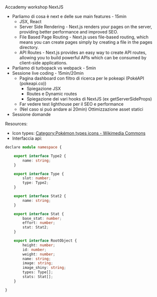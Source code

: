 Accademy workshop NextJS

- Parliamo di cosa è next e delle sue main features - 15min
  - JSX, React
  - Server Side Rendering - Next.js renders your pages on the server, providing better performance and improved SEO.
  - File Based Page Routing - Next.js uses file-based routing, which means you can create pages simply by creating a file in the pages directory.
  - API Routes - Next.js provides an easy way to create API routes, allowing you to build powerful APIs which can be consumed by client-side applications.
- Parliamo di turbopack vs webpack - 5min
- Sessione live coding - 15min/20min 
  - Pagina dashboard con filtro di ricerca per le pokeapi (PokéAPI (pokeapi.co))
    - Spiegazione JSX 
    - Routes e Dynamic routes
    - Spiegazione dei vari hooks di NextJS (ex getServerSideProps)
  - Far vedere test lighthouse per il SEO e performance
  - (Nel caso si può andare ai 20min) Ottimizzazione asset statici
- Sessione domande

Resources:
- Icon types: [Category:Pokémon types icons - Wikimedia Commons](https://commons.wikimedia.org/wiki/Category:Pok%C3%A9mon_types_icons)
- Interfaccia api:
```ts
﻿declare module namespace {

    export interface Type2 {
        name: string;
    }

    export interface Type {
        slot: number;
        type: Type2;
    }

    export interface Stat2 {
        name: string;
    }

    export interface Stat {
        base_stat: number;
        effort: number;
        stat: Stat2;
    }

    export interface RootObject {
        height: number;
        id: number;
        weight: number;
        name: string;
        image: string;
        image_shiny: string;
        types: Type[];
        stats: Stat[];
    }

}
```